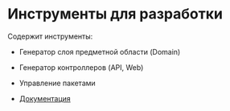 # Инструменты для разработки

Содержит инструменты:

* Генератор слоя предметной области (Domain)
* Генератор контроллеров (API, Web)
* Управление пакетами

* [Документация](./docs/README.md)
